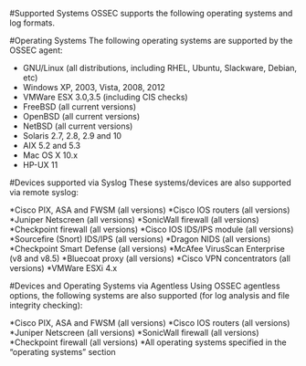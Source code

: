 #Supported Systems
OSSEC supports the following operating systems and log formats.

#Operating Systems
The following operating systems are supported by the OSSEC agent:

* GNU/Linux (all distributions, including RHEL, Ubuntu, Slackware, Debian, etc)
* Windows XP, 2003, Vista, 2008, 2012
* VMWare ESX 3.0,3.5 (including CIS checks)
* FreeBSD (all current versions)
* OpenBSD (all current versions)
* NetBSD (all current versions)
* Solaris 2.7, 2.8, 2.9 and 10
* AIX 5.2 and 5.3
* Mac OS X 10.x
* HP-UX 11

#Devices supported via Syslog
These systems/devices are also supported via remote syslog:

*Cisco PIX, ASA and FWSM (all versions)
*Cisco IOS routers (all versions)
*Juniper Netscreen (all versions)
*SonicWall firewall (all versions)
*Checkpoint firewall (all versions)
*Cisco IOS IDS/IPS module (all versions)
*Sourcefire (Snort) IDS/IPS (all versions)
*Dragon NIDS (all versions)
*Checkpoint Smart Defense (all versions)
*McAfee VirusScan Enterprise (v8 and v8.5)
*Bluecoat proxy (all versions)
*Cisco VPN concentrators (all versions)
*VMWare ESXi 4.x

#Devices and Operating Systems via Agentless
Using OSSEC agentless options, the following systems are also supported (for log analysis and file integrity checking):

*Cisco PIX, ASA and FWSM (all versions)
*Cisco IOS routers (all versions)
*Juniper Netscreen (all versions)
*SonicWall firewall (all versions)
*Checkpoint firewall (all versions)
*All operating systems specified in the “operating systems” section
